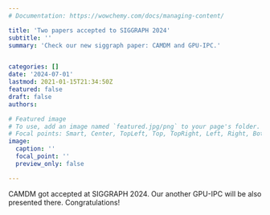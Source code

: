 ```yaml
---
# Documentation: https://wowchemy.com/docs/managing-content/

title: 'Two papers accepted to SIGGRAPH 2024'
subtitle: ''
summary: 'Check our new siggraph paper: CAMDM and GPU-IPC.'


categories: []
date: '2024-07-01'
lastmod: 2021-01-15T21:34:50Z
featured: false
draft: false
authors:

# Featured image
# To use, add an image named `featured.jpg/png` to your page's folder.
# Focal points: Smart, Center, TopLeft, Top, TopRight, Left, Right, BottomLeft, Bottom, BottomRight.
image:
  caption: ''
  focal_point: ''
  preview_only: false

---
```


CAMDM got accepted at SIGGRAPH 2024. Our another GPU-IPC will be also presented there. Congratulations!